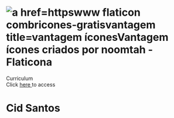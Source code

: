 # ![a href=httpswww flaticon combricones-gratisvantagem title=vantagem íconesVantagem ícones criados por noomtah - Flaticona](https://user-images.githubusercontent.com/77073426/187009124-1242d2ec-f717-48be-a8e1-ffbf3bd0feec.png) 
Curriculum <br/>
Click <a href="https://cv-qlaelt1zj-orium-5-hotmailcom.vercel.app/">here </a>  to access <br/>
# Cid Santos
